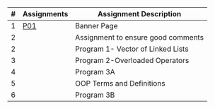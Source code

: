 |# | Assignments | Assignment Description              |
|--|-------------|-------------------------------------|          
|1 |[P01](https://github.com/ashtonwebb242/2143-OOP-Ashton-Webb/tree/main/Assignments/P01)      | Banner Page                         | 
|2 |             | Assignment to ensure good comments  |
|2 |             | Program 1- Vector of Linked Lists   |
|3 |             | Program 2-Overloaded Operators      |
|4 |             | Program 3A                          |
|5 |             | OOP Terms and Definitions           |
|6 |             | Program 3B                          |
